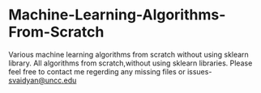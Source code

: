 # Machine-Learning-Algorithms-From-Scratch
Various machine learning algorithms from scratch without using sklearn library.
All algorithms from scratch,without using sklearn libraries.
Please feel free to contact me regerding any missing files or issues- svaidyan@uncc.edu
